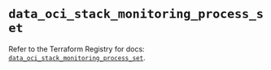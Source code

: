 # `data_oci_stack_monitoring_process_set`

Refer to the Terraform Registry for docs: [`data_oci_stack_monitoring_process_set`](https://registry.terraform.io/providers/hashicorp/oci/7.19.0/docs/data-sources/stack_monitoring_process_set).

